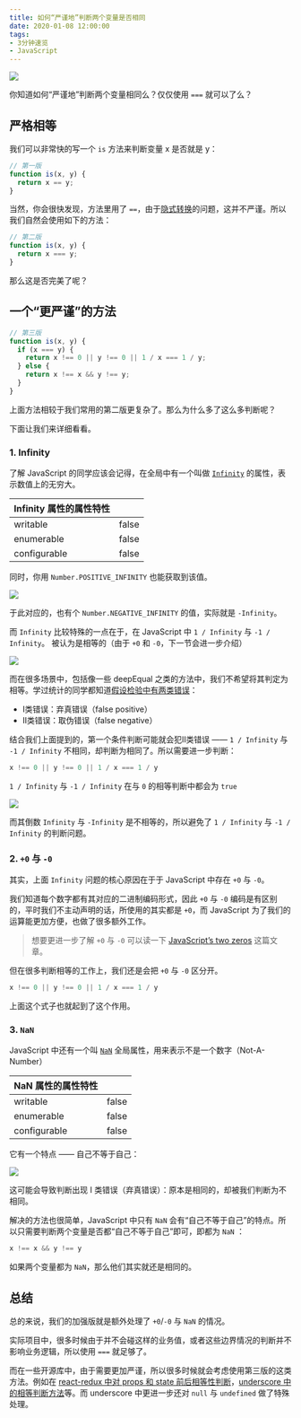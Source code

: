```yaml
---
title: 如何“严谨地”判断两个变量是否相同
date: 2020-01-08 12:00:00
tags:
- 3分钟速览
- JavaScript
---
```


![](/img/16f8389a295640a6.jpg)

你知道如何“严谨地”判断两个变量相同么？仅仅使用 `===` 就可以了么？

<!-- more -->

## 严格相等

我们可以非常快的写一个 `is` 方法来判断变量 x 是否就是 y：

```JavaScript
// 第一版
function is(x, y) {
  return x == y;
}
```

当然，你会很快发现，方法里用了 `==`，由于[隐式转换](https://www.w3schools.com/js/js_type_conversion.asp)的问题，这并不严谨。所以我们自然会使用如下的方法：

```JavaScript
// 第二版
function is(x, y) {
  return x === y;
}
```

那么这是否完美了呢？

## 一个“更严谨”的方法

```JavaScript
// 第三版
function is(x, y) {
  if (x === y) {
    return x !== 0 || y !== 0 || 1 / x === 1 / y;
  } else {
    return x !== x && y !== y;
  }
}
```

上面方法相较于我们常用的第二版更复杂了。那么为什么多了这么多判断呢？

下面让我们来详细看看。

### 1. Infinity

了解 JavaScript 的同学应该会记得，在全局中有一个叫做 [`Infinity`](https://developer.mozilla.org/zh-CN/docs/Web/JavaScript/Reference/Global_Objects/Infinity) 的属性，表示数值上的无穷大。

| Infinity 属性的属性特性 |  |
|---|---|
| writable | false |
| enumerable | false |
| configurable | false |

同时，你用 `Number.POSITIVE_INFINITY` 也能获取到该值。

![](/img/a-robust-equality-operation/16f6f132c0bec8ec.png)

于此对应的，也有个 `Number.NEGATIVE_INFINITY` 的值，实际就是 `-Infinity`。

而 `Infinity` 比较特殊的一点在于，在 JavaScript 中 `1 / Infinity` 与 `-1 / Infinity`。 被认为是相等的（由于 `+0` 和 `-0`，下一节会进一步介绍）

![](/img/a-robust-equality-operation/16f6f174c669e5f3.png)

而在很多场景中，包括像一些 deepEqual 之类的方法中，我们不希望将其判定为相等。学过统计的同学都知道[假设检验中有两类错误](https://en.wikipedia.org/wiki/False_positives_and_false_negatives)：

- I类错误：弃真错误（false positive）
- II类错误：取伪错误（false negative）

结合我们上面提到的，第一个条件判断可能就会犯II类错误 —— `1 / Infinity` 与 `-1 / Infinity` 不相同，却判断为相同了。所以需要进一步判断：

```JavaScript
x !== 0 || y !== 0 || 1 / x === 1 / y
```

`1 / Infinity` 与 `-1 / Infinity` 在与 `0` 的相等判断中都会为 `true`


![](/img/a-robust-equality-operation/16f6f2ddd2f954bc.png)

而其倒数 `Infinity` 与 `-Infinity` 是不相等的，所以避免了 `1 / Infinity` 与 `-1 / Infinity` 的判断问题。

### 2. `+0` 与 `-0`

其实，上面 `Infinity` 问题的核心原因在于于 JavaScript 中存在 `+0` 与 `-0`。

我们知道每个数字都有其对应的二进制编码形式，因此 `+0` 与 `-0` 编码是有区别的，平时我们不主动声明的话，所使用的其实都是 `+0`，而 JavaScript 为了我们的运算能更加方便，也做了很多额外工作。

> 想要更进一步了解 `+0` 与 `-0` 可以读一下 [JavaScript’s two zeros](https://2ality.com/2012/03/signedzero.html) 这篇文章。

但在很多判断相等的工作上，我们还是会把 `+0` 与 `-0` 区分开。

```JavaScript
x !== 0 || y !== 0 || 1 / x === 1 / y
```

上面这个式子也就起到了这个作用。

### 3. `NaN`

JavaScript 中还有一个叫 [`NaN`](https://developer.mozilla.org/zh-CN/docs/Web/JavaScript/Reference/Global_Objects/NaN) 全局属性，用来表示不是一个数字（Not-A-Number）

| NaN 属性的属性特性 |  |
|---|---|
| writable | false |
| enumerable | false |
| configurable | false |

它有一个特点 —— 自己不等于自己：

![](https://user-gold-cdn.xitu.io/2020/1/4/16f6f35688449594?w=328&h=36&f=png&s=2128)

这可能会导致判断出现 I 类错误（弃真错误）：原本是相同的，却被我们判断为不相同。

解决的方法也很简单，JavaScript 中只有 `NaN` 会有“自己不等于自己”的特点。所以只需要判断两个变量是否都“自己不等于自己”即可，即都为 `NaN` ：

```JavaScript
x !== x && y !== y
```

如果两个变量都为 `NaN`，那么他们其实就还是相同的。

## 总结

总的来说，我们的加强版就是额外处理了 `+0`/`-0` 与 `NaN` 的情况。

实际项目中，很多时候由于并不会碰这样的业务值，或者这些边界情况的判断并不影响业务逻辑，所以使用 `===` 就足够了。

而在一些开源库中，由于需要更加严谨，所以很多时候就会考虑使用第三版的这类方法。例如在 [react-redux 中对 props 和 state 前后相等性判断](https://github.com/reduxjs/react-redux/blob/58ae5edee510a2f2f3bc577f55057fe9142f2976/src/utils/shallowEqual.js#L1-L7)，[underscore 中的相等判断方法](https://github.com/jashkenas/underscore/blob/master/underscore.js#L1191-L1198)等。而 underscore 中更进一步还对 `null` 与 `undefined` 做了特殊处理。
